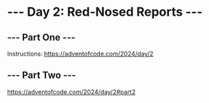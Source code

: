 # --- Day 2: Red-Nosed Reports ---

## --- Part One ---

Instructions: <https://adventofcode.com/2024/day/2>

## --- Part Two ---

<https://adventofcode.com/2024/day/2#part2>
